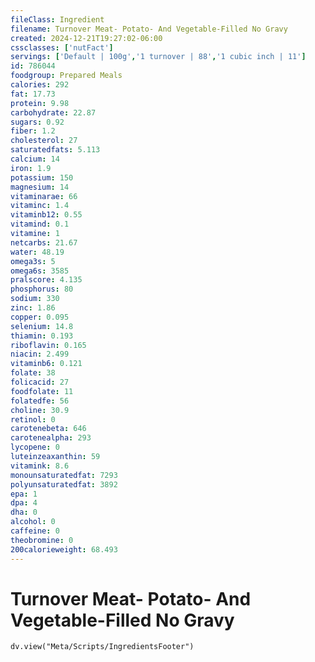 ```yaml
---
fileClass: Ingredient
filename: Turnover Meat- Potato- And Vegetable-Filled No Gravy
created: 2024-12-21T19:27:02-06:00
cssclasses: ['nutFact']
servings: ['Default | 100g','1 turnover | 88','1 cubic inch | 11']
id: 786044
foodgroup: Prepared Meals
calories: 292
fat: 17.73
protein: 9.98
carbohydrate: 22.87
sugars: 0.92
fiber: 1.2
cholesterol: 27
saturatedfats: 5.113
calcium: 14
iron: 1.9
potassium: 150
magnesium: 14
vitaminarae: 66
vitaminc: 1.4
vitaminb12: 0.55
vitamind: 0.1
vitamine: 1
netcarbs: 21.67
water: 48.19
omega3s: 5
omega6s: 3585
pralscore: 4.135
phosphorus: 80
sodium: 330
zinc: 1.86
copper: 0.095
selenium: 14.8
thiamin: 0.193
riboflavin: 0.165
niacin: 2.499
vitaminb6: 0.121
folate: 38
folicacid: 27
foodfolate: 11
folatedfe: 56
choline: 30.9
retinol: 0
carotenebeta: 646
carotenealpha: 293
lycopene: 0
luteinzeaxanthin: 59
vitamink: 8.6
monounsaturatedfat: 7293
polyunsaturatedfat: 3892
epa: 1
dpa: 4
dha: 0
alcohol: 0
caffeine: 0
theobromine: 0
200calorieweight: 68.493
---
```


# Turnover Meat- Potato- And Vegetable-Filled No Gravy

```dataviewjs
dv.view("Meta/Scripts/IngredientsFooter")
```